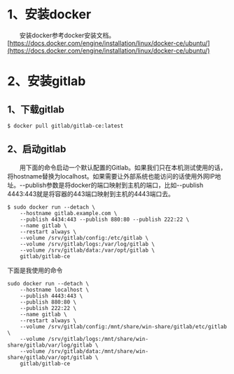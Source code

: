 # 1、安装docker
&emsp;&emsp;安装docker参考docker安装文档。[https://docs.docker.com/engine/installation/linux/docker-ce/ubuntu/](https://docs.docker.com/engine/installation/linux/docker-ce/ubuntu/)
# 2、安装gitlab
## 1、下载gitlab
```
$ docker pull gitlab/gitlab-ce:latest
```
## 2、启动gitlab
&emsp;&emsp;用下面的命令启动一个默认配置的Gitlab。如果我们只在本机测试使用的话，将hostname替换为localhost。如果需要让外部系统也能访问的话使用外网IP地址。--publish参数是将docker的端口映射到主机的端口，比如--publish 4443:443就是将容器的443端口映射到主机的4443端口去。
```
$ sudo docker run --detach \
    --hostname gitlab.example.com \
    --publish 4434:443 --publish 880:80 --publish 222:22 \
    --name gitlab \
    --restart always \
    --volume /srv/gitlab/config:/etc/gitlab \
    --volume /srv/gitlab/logs:/var/log/gitlab \
    --volume /srv/gitlab/data:/var/opt/gitlab \
    gitlab/gitlab-ce
```
下面是我使用的命令
```
sudo docker run --detach \
    --hostname localhost \
    --publish 4443:443 \
    --publish 880:80 \
    --publish 222:22 \
    --name gitlab \
    --restart always \
    --volume /srv/gitlab/config:/mnt/share/win-share/gitlab/etc/gitlab \
    --volume /srv/gitlab/logs:/mnt/share/win-share/gitlab/var/log/gitlab \
    --volume /srv/gitlab/data:/mnt/share/win-share/gitlab/var/opt/gitlab \
    gitlab/gitlab-ce
```